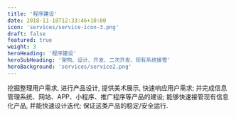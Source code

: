 ```yaml
---
title: '程序建设'
date: 2018-11-18T12:33:46+10:00
icon: 'services/service-icon-3.png'
draft: false
featured: true
weight: 3
heroHeading: '程序建设'
heroSubHeading: '架构、设计、开发、二次开发、现有系统接管'
heroBackground: 'services/service2.png'
---
```


挖掘整理用户需求, 进行产品设计, 提供美术展示, 快速响应用户需求; 并完成信息管理系统、网站、APP、小程序、推广程序等产品的建设; 能够快速接管现有信息化产品, 并能快速设计迭代; 保证这类产品的稳定/安全运行.
